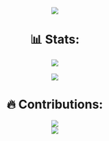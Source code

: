 <h1 align="center">
  <a href="https://github.com/KarlGNassar">
    <img src="https://readme-typing-svg.herokuapp.com/?lines=Hello+it's+Karl!;Welcome+to+my+profile!&center=true&size=27">
  </a>
</h1>

<h1 align="center"> 📊 Stats: </h1>

<div align="center">
  <div>
    <a href="https://github.com/KarlGNassar">
      <img align="center" src="https://github-readme-stats.vercel.app/api?username=KarlGNassar&count_private=true&show_icons=true&theme=radical&hide=issues,%20stars" />
    </a>
  </div>
  <br>
  <div>
    <a href="https://github.com/KarlGNassar">
      <img align="center" src="https://github-readme-stats.vercel.app/api/top-langs/?username=KarlGNassar&layout=compact&theme=radical" />
    </a>
  </div>
</div>

<h1 align="center"> 🔥 Contributions: </h1>
<p align="center">
  <a href="https://github.com/KarlGNassar">
    <img src="http://github-readme-streak-stats.herokuapp.com?user=KarlGNassar&theme=radical&background=0d1117&border=666">
  </a>
  <br>
  <a href="https://github.com/KarlGNassar">
    <img src="https://activity-graph.herokuapp.com/graph?username=KarlGNassar&theme=react-dark&hide_border=true">
  </a>
</p>

<br>
<br>
<!-- <a href="https://github.com/KarlGNassar">
  <img src="https://shields-io-visitor-counter.herokuapp.com/badge?page=KarlGNassar.KarlGNassar&style=for-the-badge">
<a> -->
